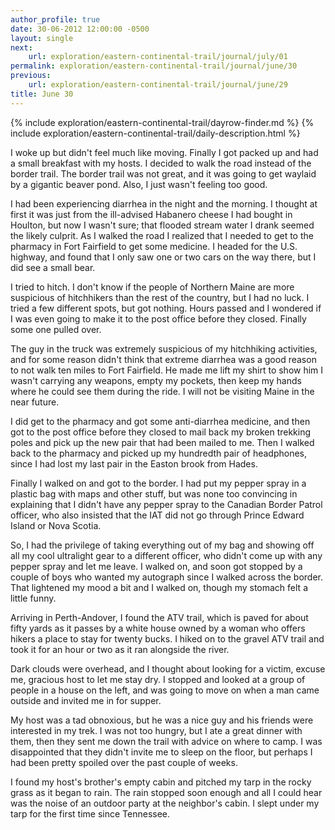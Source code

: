 ```yaml
---
author_profile: true
date: 30-06-2012 12:00:00 -0500
layout: single
next:
    url: exploration/eastern-continental-trail/journal/july/01
permalink: exploration/eastern-continental-trail/journal/june/30
previous:
    url: exploration/eastern-continental-trail/journal/june/29
title: June 30
---
```

{% include exploration/eastern-continental-trail/dayrow-finder.md %}
{% include exploration/eastern-continental-trail/daily-description.html %}

I woke up but didn't feel much like moving. Finally I got packed up and had a small breakfast with my hosts. I decided to walk the road instead of the border trail. The border trail was not great, and it was going to get waylaid by a gigantic beaver pond. Also, I just wasn't feeling too good.

I had been experiencing diarrhea in the night and the morning. I thought at first it was just from the ill-advised Habanero cheese I had bought in Houlton, but now I wasn't sure; that flooded stream water I drank seemed the likely culprit. As I walked the road I realized that I needed to get to the pharmacy in Fort Fairfield to get some medicine. I headed for the U.S. highway, and found that I only saw one or two cars on the way there, but I did see a small bear.

I tried to hitch. I don't know if the people of Northern Maine are more suspicious of hitchhikers than the rest of the country, but I had no luck. I tried a few different spots, but got nothing. Hours passed and I wondered if I was even going to make it to the post office before they closed. Finally some one pulled over.

The guy in the truck was extremely suspicious of my hitchhiking activities, and for some reason didn't think that extreme diarrhea was a good reason to not walk ten miles to Fort Fairfield. He made me lift my shirt to show him I wasn't carrying any weapons, empty my pockets, then keep my hands where he could see them during the ride. I will not be visiting Maine in the near future.

I did get to the pharmacy and got some anti-diarrhea medicine, and then got to the post office before they closed to mail back my broken trekking poles and pick up the new pair that had been mailed to me. Then I walked back to the pharmacy and picked up my hundredth pair of headphones, since I had lost my last pair in the Easton brook from Hades.

Finally I walked on and got to the border. I had put my pepper spray in a plastic bag with maps and other stuff, but was none too convincing in explaining that I didn't have any pepper spray to the Canadian Border Patrol officer, who also insisted that the IAT did not go through Prince Edward Island or Nova Scotia.

So, I had the privilege of taking everything out of my bag and showing off all my cool ultralight gear to a different officer, who didn't come up with any pepper spray and let me leave. I walked on, and soon got stopped by a couple of boys who wanted my autograph since I walked across the border. That lightened my mood a bit and I walked on, though my stomach felt a little funny.

Arriving in Perth-Andover, I found the ATV trail, which is paved for about fifty yards as it passes by a white house owned by a woman who offers hikers a place to stay for twenty bucks. I hiked on to the gravel ATV trail and took it for an hour or two as it ran alongside the river.

Dark clouds were overhead, and I thought about looking for a victim, excuse me, gracious host to let me stay dry. I stopped and looked at a group of people in a house on the left, and was going to move on when a man came outside and invited me in for supper.

My host was a tad obnoxious, but he was a nice guy and his friends were interested in my trek. I was not too hungry, but I ate a great dinner with them, then they sent me down the trail with advice on where to camp. I was disappointed that they didn't invite me to sleep on the floor, but perhaps I had been pretty spoiled over the past couple of weeks.

I found my host's brother's empty cabin and pitched my tarp in the rocky grass as it began to rain. The rain stopped soon enough and all I could hear was the noise of an outdoor party at the neighbor's cabin. I slept under my tarp for the first time since Tennessee.